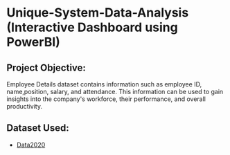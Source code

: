# Unique-System-Data-Analysis (Interactive Dashboard using PowerBI)
## Project Objective:
Employee Details dataset contains information
such as employee ID, name,position, salary, and attendance.
This information can be used to gain insights into the company's
workforce, their performance, and overall productivity.

## Dataset Used:
- <a href="https://github.com/piyush89-ram/Data-Analysis-Dashboard/blob/main/2020.xlsx">Data2020<a/>

